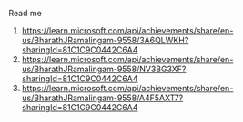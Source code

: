 Read me <br>
1. https://learn.microsoft.com/api/achievements/share/en-us/BharathJRamalingam-9558/3A6QLWKH?sharingId=81C1C9C0442C6A4 <br>
2. https://learn.microsoft.com/api/achievements/share/en-us/BharathJRamalingam-9558/NV3BG3XF?sharingId=81C1C9C0442C6A4 <br>
3. https://learn.microsoft.com/api/achievements/share/en-us/BharathJRamalingam-9558/A4F5AXT7?sharingId=81C1C9C0442C6A4 <br>
